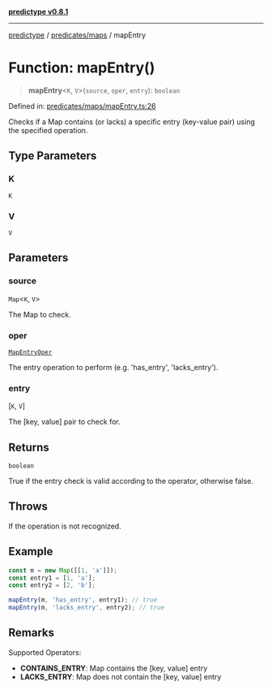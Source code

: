 [**predictype v0.8.1**](../../../README.md)

***

[predictype](../../../modules.md) / [predicates/maps](../README.md) / mapEntry

# Function: mapEntry()

> **mapEntry**\<`K`, `V`\>(`source`, `oper`, `entry`): `boolean`

Defined in: [predicates/maps/mapEntry.ts:26](https://github.com/maduhaime/predictype/blob/2310adbaccb6fbc00cdab8e345e79bd5b09e40f5/src/predicates/maps/mapEntry.ts#L26)

Checks if a Map contains (or lacks) a specific entry (key-value pair) using the specified operation.

## Type Parameters

### K

`K`

### V

`V`

## Parameters

### source

`Map`\<`K`, `V`\>

The Map to check.

### oper

[`MapEntryOper`](../../../maps/enums/type-aliases/MapEntryOper.md)

The entry operation to perform (e.g. 'has_entry', 'lacks_entry').

### entry

\[`K`, `V`\]

The [key, value] pair to check for.

## Returns

`boolean`

True if the entry check is valid according to the operator, otherwise false.

## Throws

If the operation is not recognized.

## Example

```ts
const m = new Map([[1, 'a']]);
const entry1 = [1, 'a'];
const entry2 = [2, 'b'];

mapEntry(m, 'has_entry', entry1); // true
mapEntry(m, 'lacks_entry', entry2); // true
```

## Remarks

Supported Operators:
- **CONTAINS_ENTRY**: Map contains the [key, value] entry
- **LACKS_ENTRY**: Map does not contain the [key, value] entry
